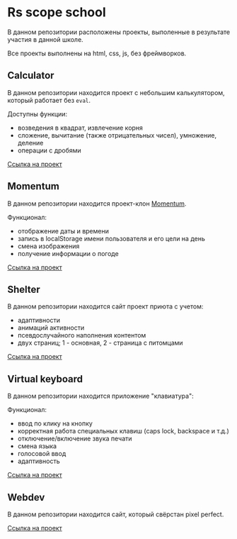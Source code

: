 # Rs scope school

В данном репозитории расположены проекты, 
выполенные в результате участия в данной школе.

Все проекты выполнены на html, css, js, без фреймворков.

## Calculator

В данном репозитории находится проект с небольшим калькулятором, 
который работает без `eval`. 

Доступны функции: 
* возведения в квадрат, извлечение корня
* сложение, вычитание (также отрицательных чисел), умножение, деление
* операции с дробями

[Ссылка на проект](https://anton-sn.github.io/rs-scope-school/calculator/)

## Momentum

В данном репозитории находится проект-клон [Momentum](https://chrome.google.com/webstore/detail/momentum/laookkfknpbbblfpciffpaejjkokdgca?hl=ru "Расширение в гугл").

Функционал:
* отображение даты и времени 
* запись в localStorage имени пользователя и его цели на день
* смена изображения
* получение информации о погоде

[Ссылка на проект](https://anton-sn.github.io/rs-scope-school/momentum/)

## Shelter

В данном репозитории находится сайт проект приюта с учетом:

* адаптивности
* анимаций активности
* псевдослучайного наполнения контентом
* двух страниц; 1 - основная, 2 - страница с питомцами

[Ссылка на проект](https://anton-sn.github.io/rs-scope-school/shelter/)

## Virtual keyboard

В данном репозитории находится приложение "клавиатура":

Функционал:
* ввод по клику на кнопку
* корректная работа специальных клавиш (caps lock, backspace и т.д.)
* отключение/включение звука печати
* смена языка
* голосовой ввод
* адаптивность

[Ссылка на проект](https://anton-sn.github.io/rs-scope-school/virtual-keyboard/)

## Webdev

В данном репозитории находится сайт, который свёрстан pixel perfect.

[Ссылка на проект](https://anton-sn.github.io/rs-scope-school/webdev/)